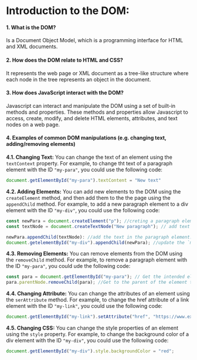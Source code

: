 # Introduction to the DOM:
#### 1. What is the DOM?
Is a Document Object Model, which is a programming interface for HTML and XML documents.
#### 2. How does the DOM relate to HTML and CSS?
It represents the web page or XML document as a tree-like structure where each node in the tree represents an object in the document.
#### 3. How does JavaScript interact with the DOM?
Javascript can interact and manipulate the DOM using a set of built-in methods and properties. These methods and properties allow Javascript to access, create, modify, and delete HTML elements, attributes, and text nodes on a web page. 
#### 4. Examples of common DOM manipulations (e.g. changing text, adding/removing elements)
**4.1. Changing Text:** You can change the text of an element using the `textContext` property.
For example, to change tht text of a paragraph element with the ID `"my-para"`, you could use the following code:

```Javascript
document.getElementById("my-para").textContent = "New text"
```

**4.2. Adding Elements:** You can add new elements to the DOM using the `createElement` method, and then add them to the the page using the `appendChild` method. For example, to add a new paragraph element to a div element with the ID `"my-div"`, you could use the following code:

```Javascript
const newPara = document.createElement("p"); //creting a paragraph element
const textNode = document.createTextNode("New paragraph"); // add text or paragraph

newPara.appendChild(textNode): //add the text in the paragraph element.
document.getelementById("my-div").appendChild(newPara); //update the `my-div` ID with the new paragaraph.
```

**4.3. Removing Elements:** You can remove elements from the DOM using the `removeChild` method. For example, to remove a paragraph element with the ID `"my-para"`, you could ude the following code: 

```Javascript
const para = document.getElementById("my-para"); // Get the intended element by it's ID name
para.parentNode.removeChild(para); //Get to the parent of the element to be removed, and specify the child to be removed.
```

**4.4. Changing Attribute:** You can change the attributes of an element using the `serAttribute` method. For example, to change the href attribute of a link element with the ID `"my-link"`, you could use the following code:

```Javascript
document.getElementById("my-link").setAttribute("href", "https://www.example.com");
```


**4.5. Changing CSS:** You can change the style properties of an element using the `style` property. For example, to change the background color of a div element with the ID `"my-div"`, you could use the following code:

```Javascript
document.getElementById("my-div").style.backgroundColor = "red";
````
